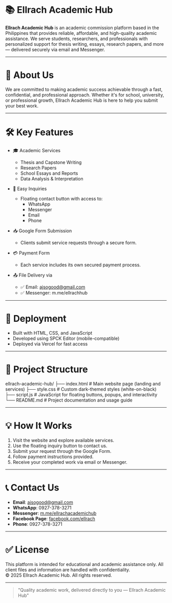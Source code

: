 # 📚 Ellrach Academic Hub

**Ellrach Academic Hub** is an academic commission platform based in the Philippines that provides reliable, affordable, and high-quality academic assistance. We serve students, researchers, and professionals with personalized support for thesis writing, essays, research papers, and more — delivered securely via email and Messenger.

---

# 🌟 About Us

We are committed to making academic success achievable through a fast, confidential, and professional approach. Whether it's for school, university, or professional growth, Ellrach Academic Hub is here to help you submit your best work.

---

# 🛠 Key Features

- 🎓 Academic Services  
  - Thesis and Capstone Writing  
  - Research Papers  
  - School Essays and Reports  
  - Data Analysis & Interpretation

- 💬 Easy Inquiries  
  - Floating contact button with access to:  
    - WhatsApp  
    - Messenger  
    - Email  
    - Phone

- 📥 Google Form Submission  
  - Clients submit service requests through a secure form.

- 💳 Payment Form  
  - Each service includes its own secured payment process.

- 📤 File Delivery via  
  - ✅ Email: ajsogood@gmail.com  
  - ✅ Messenger: m.me/ellrachhub

---

# 🚀 Deployment

- Built with HTML, CSS, and JavaScript  
- Developed using SPCK Editor (mobile-compatible)  
- Deployed via Vercel for fast access

---

# 📂 Project Structure

ellrach-academic-hub/ ├── index.html     # Main website page (landing and services) ├── style.css      # Custom dark-themed styles (white-on-black) ├── script.js      # JavaScript for floating buttons, popups, and interactivity └── README.md      # Project documentation and usage guide

---

# 💡 How It Works

1. Visit the website and explore available services.  
2. Use the floating inquiry button to contact us.  
3. Submit your request through the Google Form.  
4. Follow payment instructions provided.  
5. Receive your completed work via email or Messenger.

---

# 📞 Contact Us

- **Email**: ajsogood@gmail.com  
- **WhatsApp**: 0927-378-3271  
- **Messenger**: [m.me/ellrachacademichub](https://m.me/ellrachacademichub)  
- **Facebook Page**: [facebook.com/ellrach](https://facebook.com/ellrachacademichub)  
- **Phone**: 0927-378-3271

---

# ✅ License

This platform is intended for educational and academic assistance only. All client files and information are handled with confidentiality.  
© 2025 Ellrach Academic Hub. All rights reserved.

---

> "Quality academic work, delivered directly to you — Ellrach Academic Hub"
